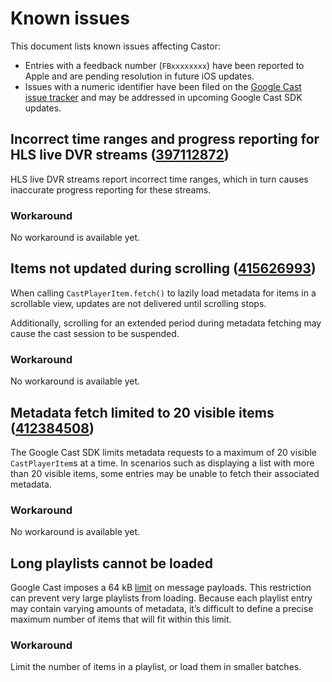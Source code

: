 # Known issues

This document lists known issues affecting Castor:

- Entries with a feedback number (`FBxxxxxxxx`) have been reported to Apple and are pending resolution in future iOS updates.
- Issues with a numeric identifier have been filed on the [Google Cast issue tracker](https://issuetracker.google.com/issues?q=componentid:190205%20status:open&s=modified_time:desc) and may be addressed in upcoming Google Cast SDK updates.

## Incorrect time ranges and progress reporting for HLS live DVR streams ([397112872](https://issuetracker.google.com/issues/397112872))

HLS live DVR streams report incorrect time ranges, which in turn causes inaccurate progress reporting for these streams.

### Workaround

No workaround is available yet.

## Items not updated during scrolling ([415626993](https://issuetracker.google.com/issues/415626993))

When calling `CastPlayerItem.fetch()` to lazily load metadata for items in a scrollable view, updates are not delivered until scrolling stops.

Additionally, scrolling for an extended period during metadata fetching may cause the cast session to be suspended.

### Workaround

No workaround is available yet.

## Metadata fetch limited to 20 visible items ([412384508](https://issuetracker.google.com/issues/412384508))

The Google Cast SDK limits metadata requests to a maximum of 20 visible `CastPlayerItem`s at a time. In scenarios such as displaying a list with more than 20 visible items, some entries may be unable to fetch their associated metadata.

### Workaround

No workaround is available yet.

## Long playlists cannot be loaded

Google Cast imposes a 64 kB [limit](https://developers.google.com/cast/docs/media/messages) on message payloads. This restriction can prevent very large playlists from loading. Because each playlist entry may contain varying amounts of metadata, it’s difficult to define a precise maximum number of items that will fit within this limit.

### Workaround

Limit the number of items in a playlist, or load them in smaller batches.
